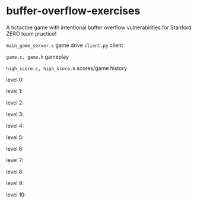 # buffer-overflow-exercises

A tictactoe game with intentional buffer overflow vulnerabilities for Stanford ZERO team practice!

`main_game_server.c` game drive
`client.py` client 

`game.c, game.h` gameplay 

`high_score.c, high_score.h` scores/game history


level 0:

level 1:

level 2:

level 3:

level 4:

level 5:

level 6:

level 7:

level 8:

level 9:

level 10:
